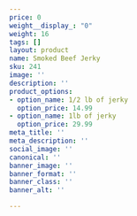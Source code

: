 ```yaml
---
price: 0
weight__display_: "0"
weight: 16
tags: []
layout: product
name: Smoked Beef Jerky
sku: 241
image: ''
description: ''
product_options:
- option_name: 1/2 lb of jerky
  option_price: 14.99
- option_name: 1lb of jerky
  option_price: 29.99
meta_title: ''
meta_description: ''
social_image: ''
canonical: ''
banner_image: ''
banner_format: ''
banner_class: ''
banner_alt: ''

---
```

